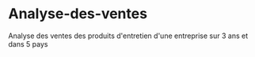 # Analyse-des-ventes
Analyse des ventes des produits d'entretien d'une entreprise sur 3 ans et dans 5 pays
